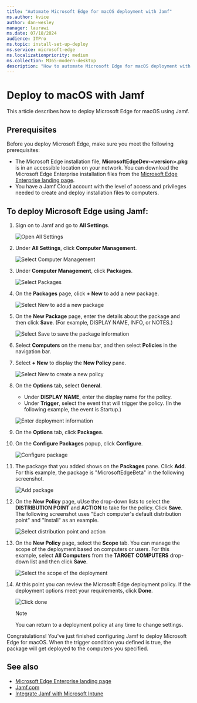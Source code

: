 ```yaml
---
title: "Automate Microsoft Edge for macOS deployment with Jamf"
ms.author: kvice
author: dan-wesley
manager: laurawi
ms.date: 07/18/2024
audience: ITPro
ms.topic: install-set-up-deploy
ms.service: microsoft-edge
ms.localizationpriority: medium
ms.collection: M365-modern-desktop
description: "How to automate Microsoft Edge for macOS deployment with Jamf."
---
```


# Deploy to macOS with Jamf

This article describes how to deploy Microsoft Edge for macOS using Jamf.

## Prerequisites

Before you deploy Microsoft Edge, make sure you meet the following prerequisites:

- The Microsoft Edge installation file,  **MicrosoftEdgeDev-\<version\>.pkg** is in an accessible location on your network. You can download the Microsoft Edge Enterprise installation files from the [Microsoft Edge Enterprise landing page](https://aka.ms/EdgeEnterprise).
- You have a Jamf Cloud account with the level of access and privileges needed to create and deploy installation files to computers.

## To deploy Microsoft Edge using Jamf:

1. Sign on to Jamf and go to **All Settings**.

    ![Open All Settings](./media/mac-deploy/jamf-dash-main-open-settings.png)

2. Under **All Settings**, click **Computer Management**.

    ![Select Computer Management](./media/mac-deploy/jamf-all-settings-computer-mgmt.png)

3. Under **Computer Management**, click **Packages**.

    ![Select Packages](./media/mac-deploy/jamf-all-settings-computer-mgmt-pkgs.png)

4. On the **Packages** page, click **+ New** to add a new package.

    ![Select New to add a new package](./media/mac-deploy/jamf-all-settings-computer-mgmt-new-pkg.png)

5. On the **New Package** page, enter the details about the package and then click **Save**. (For example, DISPLAY NAME, INFO, or NOTES.)

    ![Select Save to save the package information](./media/mac-deploy/jamf-all-settings-computer-mgmt-save-pkg-info.png)

6. Select **Computers** on the menu bar, and then select **Policies** in the navigation bar.

7. Select **+ New** to display the **New Policy** pane.

    ![Select New to create a new policy](./media/mac-deploy/jamf-all-settings-computer-new-policy.png)

8. On the **Options** tab, select **General**.

    - Under **DISPLAY NAME**, enter the display name for the policy.
    - Under **Trigger**, select the event that will trigger the policy. (In the following example, the event is Startup.)

    ![Enter deployment information](./media/mac-deploy/jamf-all-settings-computer-cfg-policy.png)

9. On the **Options** tab, click **Packages**.

10. On the **Configure Packages** popup, click **Configure**.

    ![Configure package](./media/mac-deploy/jamf-all-settings-computer-policy-pkg-configure.png)

11. The package that you added shows on the **Packages** pane. Click **Add**. For this example, the package is "MicrosoftEdgeBeta" in the following screenshot.

    ![Add package](./media/mac-deploy/jamf-all-settings-computer-policy-pkg-add-beta.png)

12. On the **New Policy** page, uUse the drop-down lists to select the **DISTRIBUTION POINT** and **ACTION** to take for the policy. Click **Save**. The following screenshot uses "Each computer's default distribution point" and "Install" as an example.

    ![Select distribution point and action](./media/mac-deploy/jamf-all-settings-computer-mgmt-pkg-cfg-distro.png)

13. On the **New Policy** page, select the **Scope** tab. You can manage the scope of the deployment based on computers or users. For this example, select **All Computers** from the **TARGET COMPUTERS** drop-down list and then click **Save**.

    ![Select the scope of the deployment](./media/mac-deploy/jamf-all-settings-computer-mgmt-add-target.png)

14. At this point you can review the Microsoft Edge deployment policy. If the deployment options meet your requirements, click **Done**.

    ![Click done](./media/mac-deploy/jamf-all-settings-computer-mgmt-finish-add-deployment.png)

    > [!NOTE]
    > You can return to a deployment policy at any time to change settings.

Congratulations! You've just finished configuring Jamf to deploy Microsoft Edge for macOS. When the trigger condition you defined is true, the package will get deployed to the computers you specified.

## See also

- [Microsoft Edge Enterprise landing page](https://aka.ms/EdgeEnterprise)
- [Jamf.com](https://www.jamf.com/)
- [Integrate Jamf with Microsoft Intune](/mem/intune/protect/conditional-access-integrate-jamf)